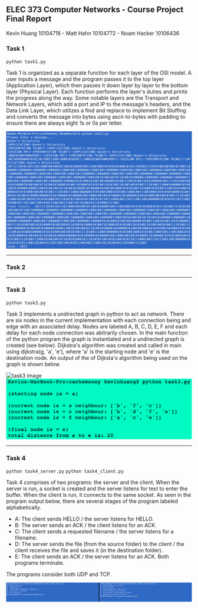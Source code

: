 ## ELEC 373 Computer Networks - Course Project Final Report
Kevin Huang 10104718 - Matt Hahn  10104772 - Noam Hacker 10106436

### Task 1
`python task1.py`

Task 1 is organized as a separate function for each layer of the OSI model. A user inputs a message and the program passes it to the top layer (Application Layer), which then passes it down layer by layer to the bottom layer (Physical Layer). Each function performs the layer's duties and prints the progress along the way. Some notable layers are the Transport and Network Layers, which add a port and IP to the message's headers, and the Data Link Layer, which utilizes a find and replace to implement Bit Stuffing and converts the message into bytes using ascii-to-bytes with padding to ensure there are always eight 1s or 0s per letter.

![task1 image](https://github.com/MHahn37/cachemoney/blob/master/readme%20source%20images/Screen%20Shot%202017-03-31%20at%206.59.10%20PM.png)
<hr>

### Task 2

<hr>

### Task 3
`python task3.py`

Task 3 implements a undirected graph in python to act as network. There are six nodes in the current implementation with each connection being and edge with an associated delay. Nodes are labeled A, B, C, D, E, F and each delay for each node connection was abitrarily chosen. In the main function of the python program the graph is instantiated and a undirected graph is created (see below). Dijkstra's algorithm was created and called in main using dijkstra(g, 'a', 'e'), where 'a' is the starting node and 'e' is the destination node. An output of the of Dijksta's algorithm being used on the graph is shown below.

![task3 image](https://github.com/MHahn37/cachemoney/blob/master/readme%20source%20images/373%20graph.png)
![task3 image](https://github.com/MHahn37/cachemoney/blob/master/readme%20source%20images/Screen%20Shot%202017-03-31%20at%207.35.48%20PM.png)
<hr>

### Task 4
`python task4_server.py` `python task4_client.py`

Task 4 comprises of two programs: the server and the client. When the server is run, a socket is created and the server listens for text to enter the buffer. When the client is run, it connects to the same socket. As seen in the program output below, there are several stages of the program labeled alphabetically. 
* A: The client sends HELLO / the server listens for HELLO.
* B: The server sends an ACK / the client listens for an ACK.
* C: The client sends a requested filename / the server listens for a filename.
* D: The server sends the file (from the source folder) to the client / the client receives the file and saves it (in the destination folder).
* E: The client sends an ACK / the server listens for an ACK. Both programs terminate.

The programs consider both UDP and TCP.

![task4_image](https://github.com/MHahn37/cachemoney/blob/master/readme%20source%20images/Screen%20Shot%202017-03-31%20at%207.02.43%20PM.png)
